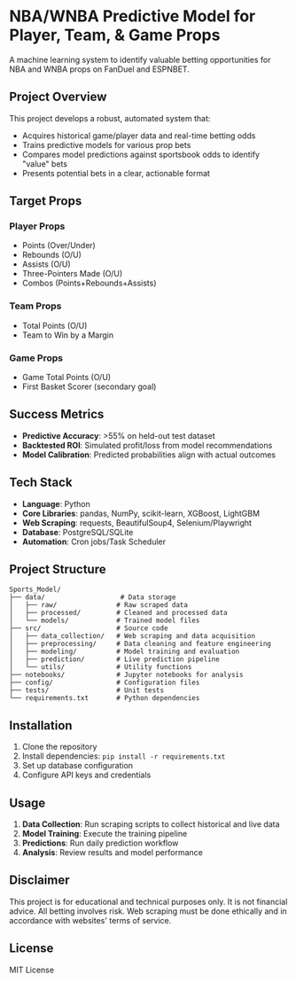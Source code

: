 # NBA/WNBA Predictive Model for Player, Team, & Game Props

A machine learning system to identify valuable betting opportunities for NBA and WNBA props on FanDuel and ESPNBET.

## Project Overview

This project develops a robust, automated system that:
- Acquires historical game/player data and real-time betting odds
- Trains predictive models for various prop bets
- Compares model predictions against sportsbook odds to identify "value" bets
- Presents potential bets in a clear, actionable format

## Target Props

### Player Props
- Points (Over/Under)
- Rebounds (O/U)
- Assists (O/U)
- Three-Pointers Made (O/U)
- Combos (Points+Rebounds+Assists)

### Team Props
- Total Points (O/U)
- Team to Win by a Margin

### Game Props
- Game Total Points (O/U)
- First Basket Scorer (secondary goal)

## Success Metrics

- **Predictive Accuracy**: >55% on held-out test dataset
- **Backtested ROI**: Simulated profit/loss from model recommendations
- **Model Calibration**: Predicted probabilities align with actual outcomes

## Tech Stack

- **Language**: Python
- **Core Libraries**: pandas, NumPy, scikit-learn, XGBoost, LightGBM
- **Web Scraping**: requests, BeautifulSoup4, Selenium/Playwright
- **Database**: PostgreSQL/SQLite
- **Automation**: Cron jobs/Task Scheduler

## Project Structure

```
Sports_Model/
├── data/                   # Data storage
│   ├── raw/               # Raw scraped data
│   ├── processed/         # Cleaned and processed data
│   └── models/            # Trained model files
├── src/                   # Source code
│   ├── data_collection/   # Web scraping and data acquisition
│   ├── preprocessing/     # Data cleaning and feature engineering
│   ├── modeling/          # Model training and evaluation
│   ├── prediction/        # Live prediction pipeline
│   └── utils/             # Utility functions
├── notebooks/             # Jupyter notebooks for analysis
├── config/                # Configuration files
├── tests/                 # Unit tests
└── requirements.txt       # Python dependencies
```

## Installation

1. Clone the repository
2. Install dependencies: `pip install -r requirements.txt`
3. Set up database configuration
4. Configure API keys and credentials

## Usage

1. **Data Collection**: Run scraping scripts to collect historical and live data
2. **Model Training**: Execute the training pipeline
3. **Predictions**: Run daily prediction workflow
4. **Analysis**: Review results and model performance

## Disclaimer

This project is for educational and technical purposes only. It is not financial advice. All betting involves risk. Web scraping must be done ethically and in accordance with websites' terms of service.

## License

MIT License 